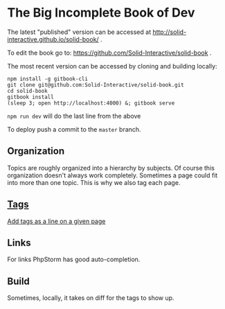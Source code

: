 # The Big Incomplete Book of Dev

The latest "published" version can be accessed at http://solid-interactive.github.io/solid-book/ .

To edit the book go to: https://github.com/Solid-Interactive/solid-book .

The most recent version can be accessed by cloning and building locally:

```shell
npm install -g gitbook-cli
git clone git@github.com:Solid-Interactive/solid-book.git
cd solid-book
gitbook install
(sleep 3; open http://localhost:4000) &; gitbook serve
```

`npm run dev` will do the last line from the above

To deploy push a commit to the `master` branch.

## Organization

Topics are roughly organized into a hierarchy by subjects. Of course
this organization doesn't always work completely. Sometimes a page could
fit into more than one topic. This is why we also tag each page.

## [Tags](/zzzz.md)

[Add tags as a line on a given page](https://github.com/billryan/gitbook-plugin-tags#add-tags-in-page)

## Links

For links PhpStorm has good auto-completion.

## Build

Sometimes, locally, it takes on diff for the tags to show up.
